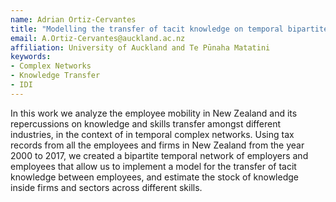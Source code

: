 ```yaml
---
name: Adrian Ortiz-Cervantes
title: "Modelling the transfer of tacit knowledge on temporal bipartite networks"
email: A.Ortiz-Cervantes@auckland.ac.nz
affiliation: University of Auckland and Te Pūnaha Matatini
keywords:
- Complex Networks
- Knowledge Transfer
- IDI
---
```


In this work we analyze the employee mobility in New Zealand and its repercussions on knowledge and skills transfer amongst different industries, in the context of in temporal complex networks.  Using tax records from all the employees and firms in New Zealand from the year 2000 to 2017, we created a bipartite temporal network of employers and employees that allow us to implement a model for the transfer of tacit knowledge between employees, and estimate the stock of knowledge inside firms and sectors across different skills.
